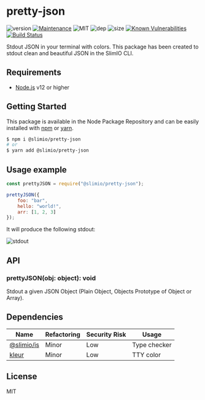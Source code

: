 # pretty-json
![version](https://img.shields.io/badge/dynamic/json.svg?url=https://raw.githubusercontent.com/SlimIO/Pretty-JSON/master/package.json?token=AOgWw3vrgQuu-U4fz1c7yYZyc7XJPNtrks5catjdwA%3D%3D&query=$.version&label=Version)
[![Maintenance](https://img.shields.io/badge/Maintained%3F-yes-green.svg)](https://github.com/SlimIO/Pretty-JSON/commit-activity)
![MIT](https://img.shields.io/github/license/mashape/apistatus.svg)
![dep](https://img.shields.io/david/SlimIO/Pretty-JSON)
![size](https://img.shields.io/bundlephobia/min/@slimio/pretty-json)
[![Known Vulnerabilities](https://snyk.io//test/github/SlimIO/Pretty-JSON/badge.svg?targetFile=package.json)](https://snyk.io//test/github/SlimIO/Pretty-JSON?targetFile=package.json)
[![Build Status](https://travis-ci.com/SlimIO/Pretty-JSON.svg?branch=master)](https://travis-ci.com/SlimIO/Pretty-JSON)

Stdout JSON in your terminal with colors. This package has been created to stdout clean and beautiful JSON in the SlimIO CLI.

## Requirements
- [Node.js](https://nodejs.org/en/) v12 or higher

## Getting Started

This package is available in the Node Package Repository and can be easily installed with [npm](https://docs.npmjs.com/getting-started/what-is-npm) or [yarn](https://yarnpkg.com).

```bash
$ npm i @slimio/pretty-json
# or
$ yarn add @slimio/pretty-json
```

## Usage example
```js
const prettyJSON = require("@slimio/pretty-json");

prettyJSON({
    foo: "bar",
    hello: "world!",
    arr: [1, 2, 3]
});
```

It will produce the following stdout:

![stdout](https://i.imgur.com/R3fUoQH.png)

## API

### prettyJSON(obj: object): void
Stdout a given JSON Object (Plain Object, Objects Prototype of Object or Array).

## Dependencies

|Name|Refactoring|Security Risk|Usage|
|---|---|---|---|
|[@slimio/is](https://github.com/SlimIO/is)|Minor|Low|Type checker|
|[kleur](https://github.com/lukeed/kleur)|Minor|Low|TTY color|

## License
MIT
